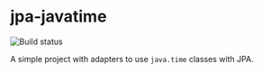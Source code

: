 jpa-javatime
============

![Build status](https://secure.travis-ci.org/garcia-jj/jpa-javatime.png)


A simple project with adapters to use `java.time` classes with JPA.


